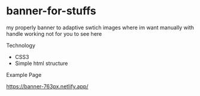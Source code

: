 # banner-for-stuffs
my properly banner to adaptive swtich images where im want manually with handle working not for you to see here 

Technology

- CSS3
- Simple html structure

Example Page

https://banner-763px.netlify.app/
